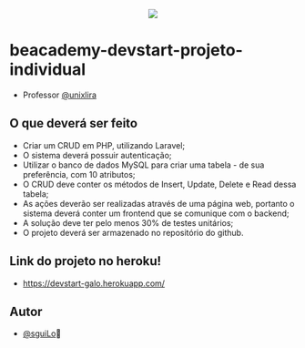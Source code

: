 <p align="center">
<img src="https://www.beacademy.com.br/wp-content/uploads/2019/11/Logo-Topo.png">
</p>

# beacademy-devstart-projeto-individual
-  Professor [@unixlira](https://github.com/unixlira)

## O que deverá ser feito
* Criar um CRUD em PHP, utilizando Laravel;
* O sistema deverá possuir autenticação;
* Utilizar o banco de dados MySQL para criar uma tabela - de sua preferência, com 10
atributos;
* O CRUD deve conter os métodos de Insert, Update, Delete e Read dessa tabela;
* As ações deverão ser realizadas através de uma página web, portanto o sistema deverá conter um frontend que se comunique com o backend;
* A solução deve ter pelo menos 30% de testes unitários;
* O projeto deverá ser armazenado no repositório do github.

## Link do projeto no heroku! 
- https://devstart-galo.herokuapp.com/


## Autor

- [@sguiLo](https://github.com/sguiLo)🤠

